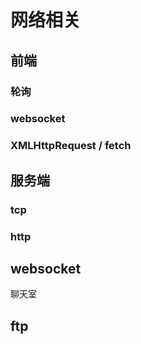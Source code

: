 # 网络相关

## 前端

### 轮询

### websocket 

### XMLHttpRequest / fetch

## 服务端

### tcp

### http

## websocket
聊天室
## ftp

